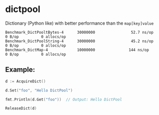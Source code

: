dictpool
========

Dictionary (Python like) with better performance than the `map[key]value`

```
Benchmark_DictPooltBytes-4      30000000                52.7 ns/op             0 B/op          0 allocs/op
Benchmark_DictPoolString-4      30000000                45.2 ns/op             0 B/op          0 allocs/op
Benchmark_DictMap-4             10000000               144 ns/op               0 B/op          0 allocs/op
```

## Example:
```go
d := AcquireDict()

d.Set("foo", "Hello DictPool")

fmt.Println(d.Get("foo"))  // Output: Hello DictPool

ReleaseDict(d)
```
